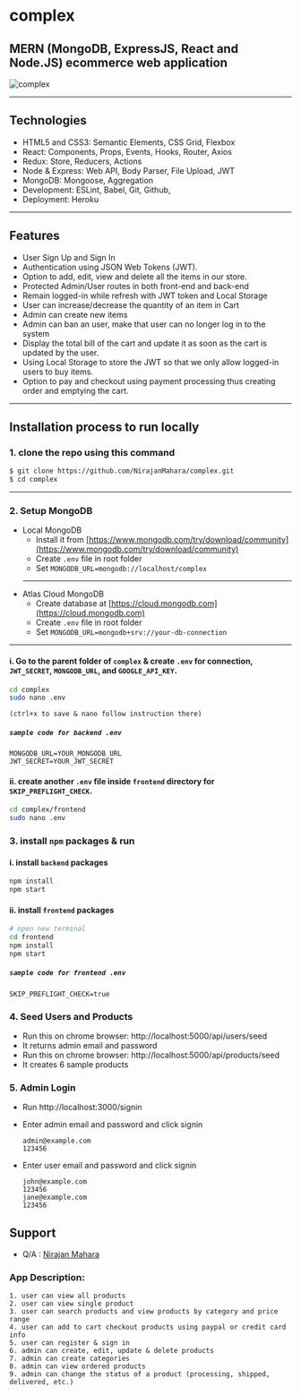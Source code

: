 # complex

## MERN (MongoDB, ExpressJS, React and Node.JS) ecommerce web application

<!-- <img src='https://res.cloudinary.com/nmahara/image/upload/v1647760846/screencapture-localhost-3000-2022-03-20-12_22_05_bhtbeu.png' alt='complex'> -->
<img src='https://res.cloudinary.com/nmahara/image/upload/v1651639004/Screenshot_2022-05-04_at_10-21-01_React_App_de2dw2.png' alt='complex'>

<hr>

## Technologies

- HTML5 and CSS3: Semantic Elements, CSS Grid, Flexbox
- React: Components, Props, Events, Hooks, Router, Axios
- Redux: Store, Reducers, Actions
- Node & Express: Web API, Body Parser, File Upload, JWT
- MongoDB: Mongoose, Aggregation
- Development: ESLint, Babel, Git, Github,
- Deployment: Heroku

<hr>

## Features

- User Sign Up and Sign In
- Authentication using JSON Web Tokens (JWT).
- Option to add, edit, view and delete all the items in our store.
- Protected Admin/User routes in both front-end and back-end
- Remain logged-in while refresh with JWT token and Local Storage
- User can increase/decrease the quantity of an item in Cart
- Admin can create new items
- Admin can ban an user, make that user can no longer log in to the system
- Display the total bill of the cart and update it as soon as the cart is updated by the user.
- Using Local Storage to store the JWT so that we only allow logged-in users to buy items.
- Option to pay and checkout using payment processing thus creating order and emptying the cart.

<hr>

## Installation process to run locally

### 1. clone the repo using this command

```bash
$ git clone https://github.com/NirajanMahara/complex.git
$ cd complex
```

<hr>

### 2. Setup MongoDB

- Local MongoDB
  - Install it from [https://www.mongodb.com/try/download/community](https://www.mongodb.com/try/download/community)
  - Create `.env` file in root folder
  - Set `MONGODB_URL=mongodb://localhost/complex`
  <hr>
- Atlas Cloud MongoDB
  - Create database at [https://cloud.mongodb.com](https://cloud.mongodb.com)
  - Create `.env` file in root folder
  - Set `MONGODB_URL=mongodb+srv://your-db-connection`

<hr>

#### i. Go to the parent folder of `complex` & create `.env` for connection, `JWT_SECRET`, `MONGODB_URL`, and `GOOGLE_API_KEY`.

```bash
cd complex
sudo nano .env
```

`(ctrl+x to save & nano follow instruction there)`

##### `sample code for backend .env`

```env
MONGODB_URL=YOUR_MONGODB_URL
JWT_SECRET=YOUR_JWT_SECRET
```

#### ii. create another `.env` file inside `frontend` directory for `SKIP_PREFLIGHT_CHECK`.

```bash
cd complex/frontend
sudo nano .env
```

### 3. install `npm` packages & run

#### i. install `backend` packages

```bash
npm install
npm start
```

#### ii. install `frontend` packages

```bash
# open new terminal
cd frontend
npm install
npm start
```

##### `sample code for frontend .env`

```env
SKIP_PREFLIGHT_CHECK=true
```

### 4. Seed Users and Products

- Run this on chrome browser: http://localhost:5000/api/users/seed
- It returns admin email and password
- Run this on chrome browser: http://localhost:5000/api/products/seed
- It creates 6 sample products

### 5. Admin Login

- Run http://localhost:3000/signin
- Enter admin email and password and click signin

  ```
  admin@example.com
  123456
  ```

- Enter user email and password and click signin

  ```
  john@example.com
  123456
  jane@example.com
  123456
  ```

## Support

- Q/A : [Nirajan Mahara](mailto:n.mahara2003@gmail.com)

### App Description:

    1. user can view all products
    2. user can view single product
    3. user can search products and view products by category and price range
    4. user can add to cart checkout products using paypal or credit card info
    5. user can register & sign in
    6. admin can create, edit, update & delete products
    7. admin can create categories
    8. admin can view ordered products
    9. admin can change the status of a product (processing, shipped, delivered, etc.)
